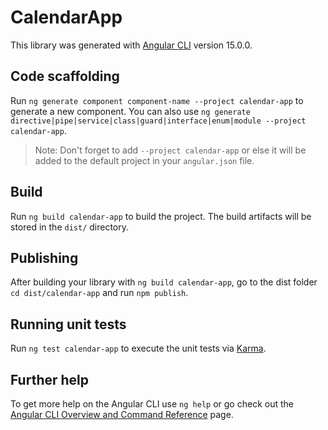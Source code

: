 # CalendarApp

This library was generated with [Angular CLI](https://github.com/angular/angular-cli) version 15.0.0.

## Code scaffolding

Run `ng generate component component-name --project calendar-app` to generate a new component. You can also use `ng generate directive|pipe|service|class|guard|interface|enum|module --project calendar-app`.
> Note: Don't forget to add `--project calendar-app` or else it will be added to the default project in your `angular.json` file. 

## Build

Run `ng build calendar-app` to build the project. The build artifacts will be stored in the `dist/` directory.

## Publishing

After building your library with `ng build calendar-app`, go to the dist folder `cd dist/calendar-app` and run `npm publish`.

## Running unit tests

Run `ng test calendar-app` to execute the unit tests via [Karma](https://karma-runner.github.io).

## Further help

To get more help on the Angular CLI use `ng help` or go check out the [Angular CLI Overview and Command Reference](https://angular.io/cli) page.
